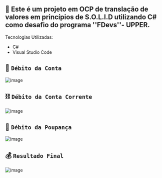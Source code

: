 ## 🧮 Este é um projeto em OCP de translação de valores em princípios de S.O.L.I.D utilizando C# como desafio do programa ''FDevs''- UPPER.

Tecnologias Utilizadas:

- C#
- Visual Studio Code

## 🟰 `Débito da Conta`
![image](https://github.com/user-attachments/assets/a6927d90-d81b-4b04-b78d-a24ac27f54f0)

## ⛓️ `Débito da Conta Corrente`
![image](https://github.com/user-attachments/assets/b55f3fb5-77a6-4765-ac18-5da316c9816c)


## 🐖 `Débito da Poupança`
![image](https://github.com/user-attachments/assets/15e21875-4cf2-463a-a2d2-9dd81bc501dd)

## 💰 `Resultado Final`
![image](https://github.com/user-attachments/assets/9b2f2b2c-6b6a-48dd-a924-fd5deee1746e)
